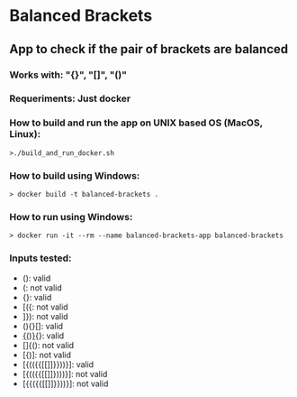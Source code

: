 # Balanced Brackets

## App to check if the pair of brackets are balanced 

### Works with:  "{}", "[]", "()"
### Requeriments: Just docker

### How to build and run the app on UNIX based OS (MacOS, Linux):
	>./build_and_run_docker.sh 

### How to build using Windows:
	> docker build -t balanced-brackets .

### How to run using Windows:
	> docker run -it --rm --name balanced-brackets-app balanced-brackets

### Inputs tested:
- (): valid
- (: not valid
- [](){}: valid
- [({: not valid
- ]}): not valid
- (){}[]: valid	
- [{()}](){}: valid
- []{(): not valid
- [{)]: not valid
- [{(({{[[]]}}))}]: valid
- [{(({{[[]]})))}]: not valid
- [{{({{[[]]}}))}]: not valid
